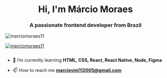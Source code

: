 <h1 align="center">Hi, I'm Márcio Moraes</h1>
<h3 align="center">A passionate frontend developer from Brazil</h3>

<p align="left"> <img src="https://komarev.com/ghpvc/?username=marciomoraes11&label=Profile%20views&color=0e75b6&style=flat" alt="marciomoraes11" /> </p>

<p align="left"> <a href="https://github.com/ryo-ma/github-profile-trophy"><img src="https://github-profile-trophy.vercel.app/?username=marciomoraes11" alt="marciomoraes11" /></a> </p>

<p align="left"> <a href="https://twitter.com/" target="blank"><img src="https://img.shields.io/twitter/follow/?logo=twitter&style=for-the-badge" alt="" /></a> </p>

- 🌱 I’m currently learning **HTML, CSS, React, React Native, Node, Figma**

- 📫 How to reach me **marciovini112005@gmail.com**
